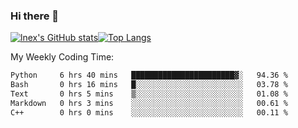 ### Hi there 👋
[![lnex's GitHub stats](https://github-readme-stats.vercel.app/api?username=lnexenl&count_private=true&show_icons=true)](https://github.com/anuraghazra/github-readme-stats)[![Top Langs](https://github-readme-stats.vercel.app/api/top-langs/?username=lnexenl&layout=compact&langs_count=8&exclude_repo=32-bit-MIPS-CPU)](https://github.com/anuraghazra/github-readme-stats)

My Weekly Coding Time:
<!--START_SECTION:waka-->

```txt
Python     6 hrs 40 mins   ███████████████████████▓░   94.36 %
Bash       0 hrs 16 mins   █░░░░░░░░░░░░░░░░░░░░░░░░   03.78 %
Text       0 hrs 5 mins    ▒░░░░░░░░░░░░░░░░░░░░░░░░   01.08 %
Markdown   0 hrs 3 mins    ░░░░░░░░░░░░░░░░░░░░░░░░░   00.61 %
C++        0 hrs 0 mins    ░░░░░░░░░░░░░░░░░░░░░░░░░   00.11 %
```

<!--END_SECTION:waka-->
